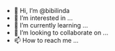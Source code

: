 - 👋 Hi, I’m @bibilinda
- 👀 I’m interested in ...
- 🌱 I’m currently learning ...
- 💞️ I’m looking to collaborate on ...
- 📫 How to reach me ...

<!---
bibilinda/bibilinda is a ✨ special ✨ repository because its `README.md` (this file) appears on your GitHub profile.
You can click the Preview link to take a look at your changes.
--->
